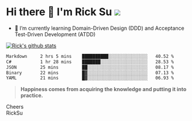 # Hi there 👋 I'm Rick Su ![](https://komarev.com/ghpvc/?username=ricksu978)
<!--
**ricksu978/ricksu978** is a ✨ _special_ ✨ repository because its `README.md` (this file) appears on your GitHub profile.

Here are some ideas to get you started:

- 🔭 I’m currently working on ...
-->
- 🌱 I’m currently learning Domain-Driven Design (DDD) and Acceptance Test-Driven Development (ATDD)
<!--
- 👯 I’m looking to collaborate on ...
- 🤔 I’m looking for help with ...
- 💬 Ask me about ...
- 📫 How to reach me: ...
- 😄 Pronouns: ...
- ⚡ Fun fact: ...
-->
[![Rick's github stats](https://github-readme-stats.vercel.app/api?username=ricksu978&theme=dark)](https://github.com/ricksu978/ricksu978)

<!--START_SECTION:waka-->

```txt
Markdown     2 hrs 5 mins    ██████████░░░░░░░░░░░░░░░   40.52 %
C#           1 hr 28 mins    ███████░░░░░░░░░░░░░░░░░░   28.53 %
JSON         25 mins         ██░░░░░░░░░░░░░░░░░░░░░░░   08.17 %
Binary       22 mins         █▓░░░░░░░░░░░░░░░░░░░░░░░   07.13 %
YAML         21 mins         █▓░░░░░░░░░░░░░░░░░░░░░░░   06.93 %
```

<!--END_SECTION:waka-->

> **Happiness comes from acquiring the knowledge and putting it into practice.**

Cheers  
RickSu 
